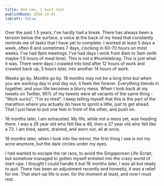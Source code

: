 ```yaml
---
title: And now, I must rest
publishDate: 2018-10-01
isDraft: false
---
```

Over the past 1.5 years, I've hardly had a break. There has always been a tension below the surface, a voice at the back of my head that constantly reminds me of tasks that I have yet to complete. I worked at least 5 days a week, often 6 and sometimes 7 days, clocking in 60-70 hours on most weeks. I've had 9pm meetings. I've had days I work from 8am to 3am (with maybe 1.5 hours of meal time). This is not a #humblebrag. This is just what it was. There were days I crawled into bed after 12 hours of work and crawled back up, 5 hours later, into another 14 hours of work.

Weeks go by. Months go by. 18 months may not be a long time but when you are working day in and day out, it feels like forever. Everything blends in together, and your life becomes a blurry mess. When I look back at my tweets on Twitter, 90% of my tweets were all variants of the same thing - "Work sucks", "I'm so tired". I keep telling myself that this is the part of the marathon where you actually do have to sprint a little, just to get ahead. That I just have to put one feet in front of the other, and push on.

18 months later, I am exhausted. My life, while not a mess yet, was heading there. I was a 26 year old who felt like a 46, then a 27 year old who felt like a 72. I am tired, spent, drained, and worn out, all at once.

18 months later, when I look into the mirror, the first thing I see is not my acne anymore, but the dark circles under my eyes. 

I had wanted to escape the rat race, to avoid the Singaporean Life Script, but somehow managed to gotten myself enlisted into the crazy world of start-ups. I thought I could handle it but 18 months later, I was all but ready to quit. There has been an adjustment recently and honestly, it was a relief for me. That start-up life is over, for the moment at least, and now I must rest.